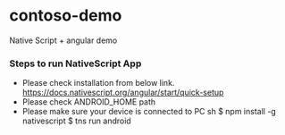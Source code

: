 # contoso-demo
Native Script + angular demo

### Steps to run NativeScript App
- Please check installation from below link.
    https://docs.nativescript.org/angular/start/quick-setup
- Please check ANDROID_HOME path
- Please make sure your device is connected to PC
sh
$ npm install -g nativescript
$ tns run android